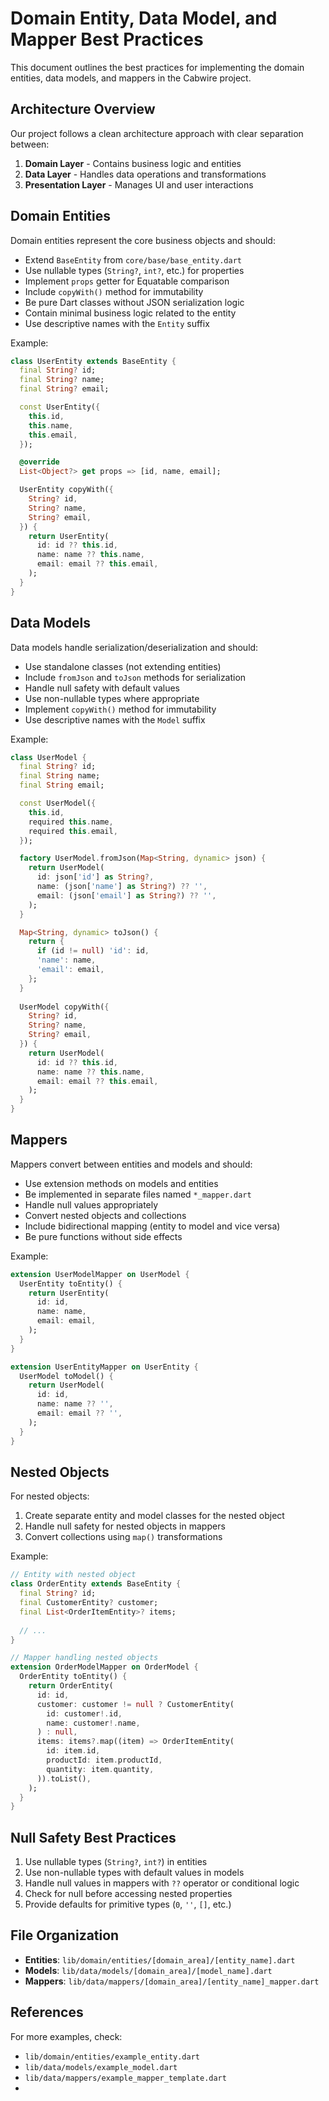 # Domain Entity, Data Model, and Mapper Best Practices

This document outlines the best practices for implementing the domain entities, data models, and mappers in the Cabwire project.

## Architecture Overview

Our project follows a clean architecture approach with clear separation between:

1. **Domain Layer** - Contains business logic and entities
2. **Data Layer** - Handles data operations and transformations
3. **Presentation Layer** - Manages UI and user interactions

## Domain Entities

Domain entities represent the core business objects and should:

- Extend `BaseEntity` from `core/base/base_entity.dart`
- Use nullable types (`String?`, `int?`, etc.) for properties
- Implement `props` getter for Equatable comparison
- Include `copyWith()` method for immutability
- Be pure Dart classes without JSON serialization logic
- Contain minimal business logic related to the entity
- Use descriptive names with the `Entity` suffix

Example:
```dart
class UserEntity extends BaseEntity {
  final String? id;
  final String? name;
  final String? email;

  const UserEntity({
    this.id,
    this.name,
    this.email,
  });

  @override
  List<Object?> get props => [id, name, email];

  UserEntity copyWith({
    String? id,
    String? name,
    String? email,
  }) {
    return UserEntity(
      id: id ?? this.id,
      name: name ?? this.name,
      email: email ?? this.email,
    );
  }
}
```

## Data Models

Data models handle serialization/deserialization and should:

- Use standalone classes (not extending entities)
- Include `fromJson` and `toJson` methods for serialization
- Handle null safety with default values
- Use non-nullable types where appropriate
- Implement `copyWith()` method for immutability
- Use descriptive names with the `Model` suffix

Example:
```dart
class UserModel {
  final String? id;
  final String name;
  final String email;

  const UserModel({
    this.id,
    required this.name,
    required this.email,
  });

  factory UserModel.fromJson(Map<String, dynamic> json) {
    return UserModel(
      id: json['id'] as String?,
      name: (json['name'] as String?) ?? '',
      email: (json['email'] as String?) ?? '',
    );
  }

  Map<String, dynamic> toJson() {
    return {
      if (id != null) 'id': id,
      'name': name,
      'email': email,
    };
  }
  
  UserModel copyWith({
    String? id,
    String? name,
    String? email,
  }) {
    return UserModel(
      id: id ?? this.id,
      name: name ?? this.name,
      email: email ?? this.email,
    );
  }
}
```

## Mappers

Mappers convert between entities and models and should:

- Use extension methods on models and entities
- Be implemented in separate files named `*_mapper.dart`
- Handle null values appropriately
- Convert nested objects and collections
- Include bidirectional mapping (entity to model and vice versa)
- Be pure functions without side effects

Example:
```dart
extension UserModelMapper on UserModel {
  UserEntity toEntity() {
    return UserEntity(
      id: id,
      name: name,
      email: email,
    );
  }
}

extension UserEntityMapper on UserEntity {
  UserModel toModel() {
    return UserModel(
      id: id,
      name: name ?? '',
      email: email ?? '',
    );
  }
}
```

## Nested Objects

For nested objects:

1. Create separate entity and model classes for the nested object
2. Handle null safety for nested objects in mappers
3. Convert collections using `map()` transformations

Example:
```dart
// Entity with nested object
class OrderEntity extends BaseEntity {
  final String? id;
  final CustomerEntity? customer;
  final List<OrderItemEntity>? items;
  
  // ...
}

// Mapper handling nested objects
extension OrderModelMapper on OrderModel {
  OrderEntity toEntity() {
    return OrderEntity(
      id: id,
      customer: customer != null ? CustomerEntity(
        id: customer!.id,
        name: customer!.name,
      ) : null,
      items: items?.map((item) => OrderItemEntity(
        id: item.id,
        productId: item.productId,
        quantity: item.quantity,
      )).toList(),
    );
  }
}
```

## Null Safety Best Practices

1. Use nullable types (`String?`, `int?`) in entities
2. Use non-nullable types with default values in models
3. Handle null values in mappers with `??` operator or conditional logic
4. Check for null before accessing nested properties
5. Provide defaults for primitive types (`0`, `''`, `[]`, etc.)

## File Organization

- **Entities**: `lib/domain/entities/[domain_area]/[entity_name].dart`
- **Models**: `lib/data/models/[domain_area]/[model_name].dart`
- **Mappers**: `lib/data/mappers/[domain_area]/[entity_name]_mapper.dart`

## References

For more examples, check:
- `lib/domain/entities/example_entity.dart`
- `lib/data/models/example_model.dart`
- `lib/data/mappers/example_mapper_template.dart` 
- 